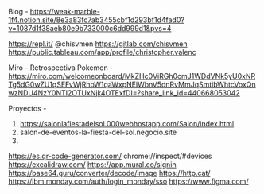 
Blog - https://weak-marble-1f4.notion.site/8e3a83fc7ab3455cbf1d293bf1d4fad0?v=1087d1f38aeb80e9b733000c6dd999d1&pvs=4

https://repl.it/ @chisvmen 
https://gitlab.com/chisvmen 
https://public.tableau.com/app/profile/christopher.valenc

Miro - Retrospectiva Pokemon - https://miro.com/welcomeonboard/MkZHc0ViRGh0cmJ1WDdVNk5yU0xNRTg5dG0wZU1qSEFvWjRhbW1qaWxpNElWbnV5dnRvMmJqSmtibWhtcVoxQnwzNDU4NzY0NTI2OTUxNjk4OTExfDI=?share_link_id=440668053042

Proyectos - 
1. https://salonlafiestadelsol.000webhostapp.com/Salon/index.html
2. salon-de-eventos-la-fiesta-del-sol.negocio.site
3. 



https://es.qr-code-generator.com/
chrome://inspect/#devices
https://excalidraw.com/
https://app.mural.co/signin
https://base64.guru/converter/decode/image
https://http.cat/
https://ibm.monday.com/auth/login_monday/sso
https://www.figma.com/
